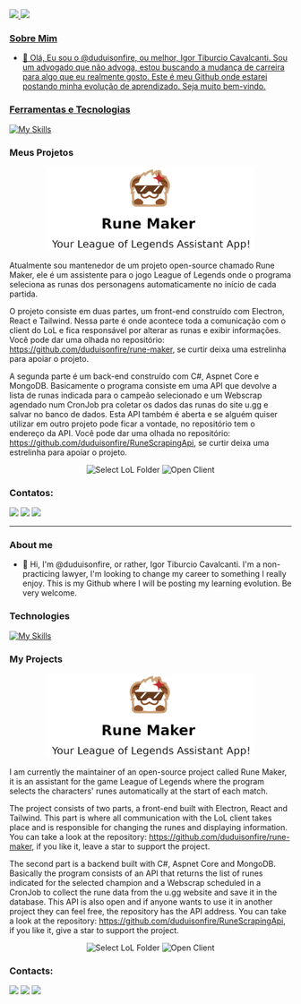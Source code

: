 <div>
<a href="https://github.com/duduisonfire">
<img height="160em" src="https://github-readme-stats.vercel.app/api/top-langs/?username=duduisonfire&layout=compact&langs_count=7&theme=dracula"/>
<img height="160em" src="https://github-readme-stats.vercel.app/api?username=duduisonfire&show_icons=true&theme=dracula&include_all_commits=true&count_private=true"/>
</div>

### Sobre Mim

- 👋 Olá, Eu sou o @duduisonfire, ou melhor, Igor Tiburcio Cavalcanti.
Sou um advogado que não advoga, estou buscando a mudança de carreira 
para algo que eu realmente gosto. Este é meu Github onde estarei postando
minha evolução de aprendizado. Seja muito bem-vindo.

### Ferramentas e Tecnologias
 
[![My Skills](https://skills.thijs.gg/icons?i=git,html,css,bootstrap,tailwind,js,ts,react,jest,c,cs,java,dotnet,nodejs,mongodb,express,mysql)](https://github.com/duduisonfire/)

### Meus Projetos
<p align="center">
  <img src="https://raw.githubusercontent.com/duduisonfire/rune-maker/master/repo-logo.png" alt="Logo" height=150>
</p>

Atualmente sou mantenedor de um projeto open-source chamado Rune Maker, ele é um assistente para o jogo League of Legends onde o programa seleciona as runas dos personagens automaticamente no início de cada partida. 

O projeto consiste em duas partes, um front-end construído com Electron, React e Tailwind. Nessa parte é onde acontece toda a comunicação com o client do LoL e fica responsável por alterar as runas e exibir informações. Você pode dar uma olhada no repositório: https://github.com/duduisonfire/rune-maker, se curtir deixa uma estrelinha para apoiar o projeto.

A segunda parte é um back-end construído com C#, Aspnet Core e MongoDB. Basicamente o programa consiste em uma API que devolve a lista de runas indicada para o campeão selecionado e um Webscrap agendado num CronJob pra coletar os dados das runas do site u.gg e salvar no banco de dados. Esta API também é aberta e se alguém quiser utilizar em outro projeto pode ficar a vontade, no repositório tem o endereço da API. Você pode dar uma olhada no repositório: https://github.com/duduisonfire/RuneScrapingApi, se curtir deixa uma estrelinha para apoiar o projeto.

<p align="center">
 <img src="https://camo.githubusercontent.com/6b98b43533b093f7b9912f6a9d1dac84243c17cbdd57ba9e776d17dcb2380d62/68747470733a2f2f692e706f7374696d672e63632f56766e634b4752732f53637265656e73686f742d66726f6d2d323032332d31302d32342d30342d35362d30382e706e67" alt="Select LoL Folder" width=300>
 <img src="https://camo.githubusercontent.com/92f0c7ec34f891da5da7aad7940c4fe1556990de71785d95333aeb57b132223a/68747470733a2f2f692e706f7374696d672e63632f4a6e79386b34486b2f34616434336439352d363738342d343034312d613265622d6137666666626433613332612e6a7067" alt="Open Client" width=300>
</p>

### Contatos:
<div>
<a href="https://instagram.com/igor.tiburcio.cs" target="_blank"><img src="https://img.shields.io/badge/-Instagram-%23E4405F?style=for-the-badge&logo=instagram&logoColor=white" target="_blank"></a>
<a href = "mailto:igor.tiburcio.cs@outlook.com"><img src="https://img.shields.io/badge/Gmail-D14836?style=for-the-badge&logo=gmail&logoColor=white" target="_blank"></a>
<a href="https://www.linkedin.com/in/igor-tiburcio-cavalcanti-86904524b/" target="_blank"><img src="https://img.shields.io/badge/-LinkedIn-%230077B5?style=for-the-badge&logo=linkedin&logoColor=white" target="_blank"></a>   
</div>

---
### About me

- 👋 Hi, I'm @duduisonfire, or rather, Igor Tiburcio Cavalcanti.
I'm a non-practicing lawyer, I'm looking to change my career to something I really enjoy. 
This is my Github where I will be posting my learning evolution. Be very welcome.

### Technologies

[![My Skills](https://skills.thijs.gg/icons?i=git,github,html,css,tailwind,js,ts,react,angular,docker,jest,cs,electron,dotnet,nodejs,mongodb,express,mysql,linux)](https://github.com/duduisonfire/)

### My Projects
<p align="center">
  <img src="https://raw.githubusercontent.com/duduisonfire/rune-maker/master/repo-logo.png" alt="Logo" height=150>
</p>
 
I am currently the maintainer of an open-source project called Rune Maker, it is an assistant for the game League of Legends where the program selects the characters' runes automatically at the start of each match.

The project consists of two parts, a front-end built with Electron, React and Tailwind. This part is where all communication with the LoL client takes place and is responsible for changing the runes and displaying information. You can take a look at the repository: https://github.com/duduisonfire/rune-maker, if you like it, leave a star to support the project.

The second part is a backend built with C#, Aspnet Core and MongoDB. Basically the program consists of an API that returns the list of runes indicated for the selected champion and a Webscrap scheduled in a CronJob to collect the rune data from the u.gg website and save it in the database. This API is also open and if anyone wants to use it in another project they can feel free, the repository has the API address. You can take a look at the repository: https://github.com/duduisonfire/RuneScrapingApi, if you like it, give a star to support the project.

<p align="center">
 <img src="https://camo.githubusercontent.com/6b98b43533b093f7b9912f6a9d1dac84243c17cbdd57ba9e776d17dcb2380d62/68747470733a2f2f692e706f7374696d672e63632f56766e634b4752732f53637265656e73686f742d66726f6d2d323032332d31302d32342d30342d35362d30382e706e67" alt="Select LoL Folder" width=300>
 <img src="https://camo.githubusercontent.com/92f0c7ec34f891da5da7aad7940c4fe1556990de71785d95333aeb57b132223a/68747470733a2f2f692e706f7374696d672e63632f4a6e79386b34486b2f34616434336439352d363738342d343034312d613265622d6137666666626433613332612e6a7067" alt="Open Client" width=300>
</p>

### Contacts:

<div>
<a href="https://instagram.com/igor.tiburcio.cs" target="_blank"><img src="https://img.shields.io/badge/-Instagram-%23E4405F?style=for-the-badge&logo=instagram&logoColor=white" target="_blank"></a>
<a href = "mailto:igor.tiburcio.cs@outlook.com"><img src="https://img.shields.io/badge/Gmail-D14836?style=for-the-badge&logo=gmail&logoColor=white" target="_blank"></a>
<a href="https://www.linkedin.com/in/igor-tiburcio-cavalcanti-86904524b/" target="_blank"><img src="https://img.shields.io/badge/-LinkedIn-%230077B5?style=for-the-badge&logo=linkedin&logoColor=white" target="_blank"></a>   
</div>
